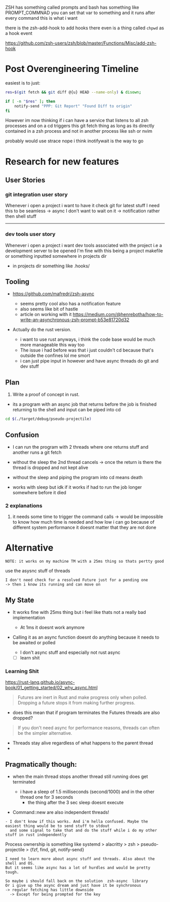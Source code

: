 
ZSH has something called prompts and bash has something like PROMPT_COMMNAD 
you can set that var to something and it runs after every command this is what i want

there is the zsh-add-hook to add hooks 
there even is a thing called `chpwd` as a hook event

https://github.com/zsh-users/zsh/blob/master/Functions/Misc/add-zsh-hook

# Post Overengineering Timeline

easiest is to just: 
```bash 
res=$(git fetch && git diff @{u} HEAD --name-only) & disown;

if [ -n "$res" ]; then
    notify-send "PPP: Git Report" "Found Diff to origin"
fi
```
However im now thinking if i can have a service that listens to all zsh processes and on a 
cd triggers this git fetch thing as long as its directly contained in a zsh process and not 
in another process like ssh or nvim 

probably would use strace
nope i think inotifywait is the way to go


# Research for new features

## User Stories

### git integration user story

Whenever i open a project i want to have it check git for latest stuff 
I need this to be seamless -> async
I don't want to wait on it -> notification rather then shell stuff

---

### dev tools user story

Whenever i open a project i want dev tools associated with the project i.e a development server 
to be opened 
I'm fine with this being a project makefile or something inputted somewhere in projects dir
  - in projects dir something like .hooks/


## Tooling 

- https://github.com/mafredri/zsh-async
  - seems pretty cool also has a notification feature
  - also seems like bit of hastle 
  - article on working with it https://medium.com/@henrebotha/how-to-write-an-asynchronous-zsh-prompt-b53e81720d32

- Actually do the rust version. 
  - i want to use rust anyways, i think the code base would be much more manageable this way too
  - The issue i had before was that i just couldn't cd because that's outside the confines lol me smort
  - i can just pipe input in however and have async threads do git and dev stuff  

## Plan 
1. Write a proof of concept in rust. 
  - its a program with an async job that returns before the job is finished returning to the shell and input can be piped
    into cd

  ``` bash
  cd $(./target/debug/pseudo-projectile) 
  ```

## Confusion 

- I can run the program with 2 threads where one returns stuff and another runs a git fetch 

- without the sleep the 2nd thread cancels -> once the return is there the thread is dropped 
  and not kept alive

- without the sleep and piping the program into cd means death

- works with sleep but idk if it works if had to run the job longer somewhere before it died

### 2 explanations 
1. it needs some time to trigger the command calls
    -> would be impossible to know how much time is needed and how low i can go because of different system performance 
    it doesnt matter that they are not done


# Alternative 
```
NOTE: it works on my machine TM with a 25ms thing so thats pertty good
```
use the asysnc stuff of threads 
```
I don't need check for a resolved Future just for a pending one
-> then i know its running and can move on
```

## My State 
- It works fine with 25ms thing but i feel like thats not a really bad implementation 
  -  At 1ms it doesnt work anymore

- Calling it as an async function doesnt do anything because it needs to be awaited or polled 
  - I don't async stuff and especially not rust async 

  <!-- TODO: -->
  - [ ] learn shit 

### Learning Shit 
https://rust-lang.github.io/async-book/01_getting_started/02_why_async.html

> Futures are inert in Rust and make progress only when polled. Dropping a future stops it from making further progress.
- does this mean that if program terminates the Futures threads are also dropped?

> If you don't need async for performance reasons, threads can often be the simpler alternative.

- Threads stay alive regardless of what happens to the parent thread 
- 

## Pragmatically though: 
- when the main thread stops another thread still running does get terminated
  - i have a sleep of 1.5 milliseconds (second/1000) and in the other thread one for 3 seconds
    - the thing after the 3 sec sleep doesnt execute

- Command::new are also independent threads!
```
- I don't know if this works. And i'm hella confused. Maybe the easiest thing would be to send stuff to stdout 
  and some signal to take that and do the stuff while i do my other stuff in rust independently
```

Process ownership is something like 
systemd > alacritty > zsh > pseudo-projectile > {fzf, find, git, notify-send}
                          
```
I need to learn more about async stuff and threads. Also about the shell and OS. 
But it seems like async has a lot of hurdles and would be pretty tough. 

So maybe i should fall back on the solution  zsh-async  library 
Or i give up the async dream and just have it be synchronous 
-> regular fetching has little downside 
  -> Except for being prompted for the key
```
